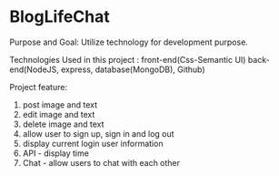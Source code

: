 # BlogLifeChat 


Purpose and Goal: 
Utilize technology for development purpose.  

Technologies Used in this project :
front-end(Css-Semantic UI)
back-end(NodeJS, express, database(MongoDB), Github)

Project feature: 
1. post image and text
2. edit image and text
3. delete image and text
4. allow user to sign up, sign in and log out 
5. display current login user information
6. API - display time 
7. Chat - allow users to chat with each other 

